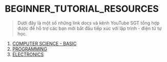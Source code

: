 # BEGINNER_TUTORIAL_RESOURCES

> Dưới đây là một số những link docs và kênh YouTube SGT tổng hợp được để hỗ trợ các bạn mới bắt đầu tiếp xúc với lập trình - điện tử tự học.

1. [COMPUTER SCIENCE - BASIC](CSB.md)
2. [PROGRAMMING](P.md)
3. [ELECTRONICS](E.md)
